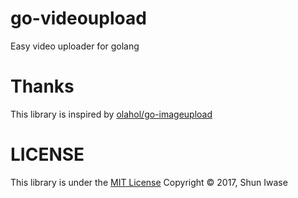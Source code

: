 # go-videoupload
Easy video uploader for golang

# Thanks
This library is inspired by [olahol/go-imageupload](https://github.com/olahol/go-imageupload)

# LICENSE
This library is under the [MIT License](http://opensource.org/licenses/MIT)
Copyright © 2017, Shun Iwase
